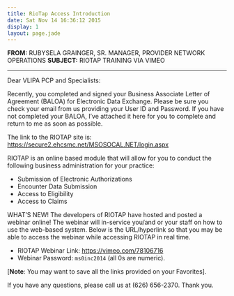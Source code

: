 ```yaml
---
title: RioTap Access Introduction
date: Sat Nov 14 16:36:12 2015
display: 1
layout: page.jade
---
```


**FROM:**   RUBYSELA GRAINGER, SR. MANAGER, PROVIDER NETWORK OPERATIONS
**SUBJECT:**    RIOTAP TRAINING VIA VIMEO

<hr />

Dear VLIPA PCP and Specialists:

Recently, you completed and signed your Business Associate Letter of Agreement (BALOA) for Electronic Data Exchange.  Please be sure you check your email from us providing your User ID and Password.  If you have not completed your BALOA, I’ve attached it here for you to complete and return to me as soon as possible.

The link to the RIOTAP site is:  https://secure2.ehcsmc.net/MSOSOCAL.NET/login.aspx

RIOTAP is an online based module that will allow for you to conduct the following business administration for your practice:

* Submission of Electronic Authorizations
* Encounter Data Submission
* Access to Eligibility
* Access to Claims

WHAT’S NEW!  The developers of RIOTAP have hosted and posted a webinar online!
The webinar will in-service you/and or your staff on how to use the web-based system.  Below is the URL/hyperlink so that you may be able to access the webinar while accessing RIOTAP in real time.  

* RIOTAP Webinar Link:  https://vimeo.com/78106716  
* Webinar Password:  `ms0inc2014` (all 0s are numeric).  

[**Note**:  You may want to save all the links provided on your Favorites].

If you have any questions, please call us at (626) 656-2370.  Thank you.
